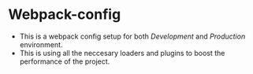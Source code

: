 # Webpack-config

- This is a webpack config setup for both *Development* and *Production* environment.
- This is using all the neccesary loaders and plugins to boost the performance of the project.

